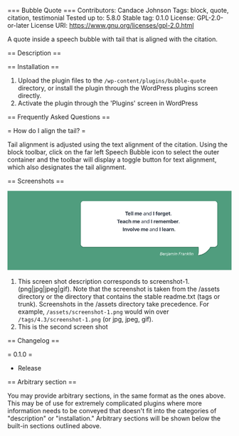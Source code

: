 === Bubble Quote ===
Contributors:      Candace Johnson
Tags:              block, quote, citation, testimonial
Tested up to:      5.8.0
Stable tag:        0.1.0
License:           GPL-2.0-or-later
License URI:       https://www.gnu.org/licenses/gpl-2.0.html

A quote inside a speech bubble with tail that is aligned with the citation.

== Description ==


== Installation ==

1. Upload the plugin files to the `/wp-content/plugins/bubble-quote` directory,
or install the plugin through the WordPress plugins screen directly.
2. Activate the plugin through the 'Plugins' screen in WordPress


== Frequently Asked Questions ==

= How do I align the tail? =

Tail alignment is adjusted using the text alignment of the citation.
Using the block toolbar, click on the far left Speech Bubble icon to select the outer container and
the toolbar will display a toggle button for text alignment, which also designates the tail alignment.

== Screenshots ==

![ScreenShot](assets/screenshot-1.png?raw=true)

1. This screen shot description corresponds to screenshot-1.(png|jpg|jpeg|gif). Note that the screenshot is taken from
the /assets directory or the directory that contains the stable readme.txt (tags or trunk). Screenshots in the /assets
directory take precedence. For example, `/assets/screenshot-1.png` would win over `/tags/4.3/screenshot-1.png`
(or jpg, jpeg, gif).
2. This is the second screen shot

== Changelog ==

= 0.1.0 =
* Release

== Arbitrary section ==

You may provide arbitrary sections, in the same format as the ones above. This may be of use for extremely complicated
plugins where more information needs to be conveyed that doesn't fit into the categories of "description" or
"installation." Arbitrary sections will be shown below the built-in sections outlined above.
